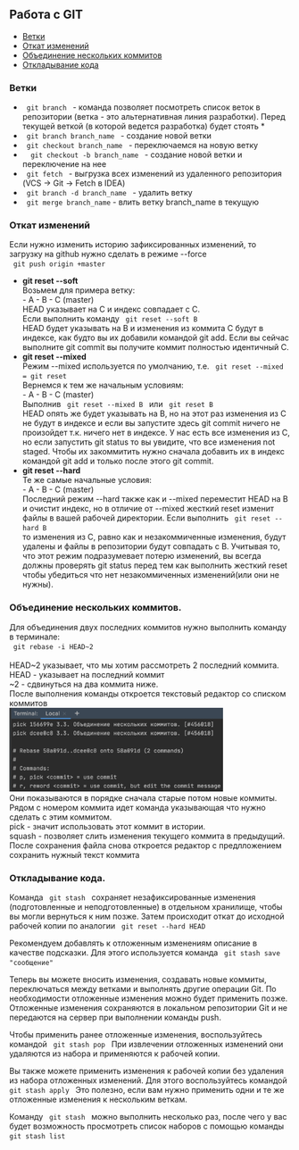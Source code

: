 <h2>Работа с GIT</h2>
<ul>
    <li><a href="#branch">Ветки</a></li>
    <li><a href="#reset">Откат изменений</a></li>
    <li><a href="#rebase">Объединение нескольких коммитов</a></li>
    <li><a href="#stash">Откладывание кода</a></li>
</ul>
<h3><a name="branch">Ветки</a></h3>
<ul>
    <li><code> git branch </code> - команда позволяет посмотреть список веток в репозитории (ветка - это альтернативная линия разработки). Перед текущей веткой (в которой ведется разработка) будет стоять *</li>
    <li><code> git branch branch_name </code> - создание новой ветки</li>
    <li><code> git checkout branch_name </code> - переключаемся на новую ветку</li>
    <li><code>  git checkout -b branch_name </code> - создание новой ветки и переключение на нее</li>
    <li><code> git fetch </code> - выгрузка всех изменений из удаленного репозитория (VCS -> Git -> Fetch в IDEA)</li>
    <li><code> git branch -d branch_name </code> - удалить ветку</li>
    <li><code> git merge branch_name</code> - влить ветку branch_name в текущую</li>
    <!--<li><code>  </code> - </li>-->
</ul>
<h3><a name="reset">Откат изменений</a></h3>
<p>Если нужно изменить историю зафиксированных изменений, то загрузку на github нужно сделать в режиме --force<br> <code> git push origin +master </code></p>
<ul>
    <li>
        <strong>git reset --soft</strong><br>
        Возьмем для примера ветку:<br>
        - A - B - C (master)<br>
        HEAD указывает на C и индекс совпадает с C. <br>
        Если выполнить команду <code> git reset --soft B </code> <br>
        HEAD будет указывать на B и изменения из коммита C будут в индексе, как будто вы их добавили командой git add. Если вы сейчас выполните git commit вы получите коммит полностью идентичный C.
    </li>
    <li>
        <strong>git reset --mixed</strong><br>
        Режим --mixed используется по умолчанию, т.е. <code> git reset --mixed = git reset </code><br>
        Вернемся к тем же начальным условиям:<br>
        - A - B - C (master) <br>
        Выполнив <code> git reset --mixed B </code> или <code> git reset B </code><br>
        HEAD опять же будет указывать на B, но на этот раз изменения из С не будут в индексе и если вы запустите здесь git commit ничего не произойдет т.к. ничего нет в индексе. У нас есть все изменения из С, но если запустить git status то вы увидите, что все изменения not staged. Чтобы их закоммитить нужно сначала добавить их в индекс командой git add и только после этого git commit.
    </li>
    <li>
        <strong>git reset --hard</strong><br>
        Те же самые начальные условия:<br>
        - A - B - C (master)<br>
        Последний режим --hard также как и --mixed переместит HEAD на В и очистит индекс, но в отличие от --mixed жесткий reset изменит файлы в вашей рабочей директории. Если выполнить <code> git reset --hard B </code> <br>
        то изменения из С, равно как и незакоммиченные изменения, будут удалены и файлы в репозитории будут совпадать с B. Учитывая то, что этот режим подразумевает потерю изменений, вы всегда должны проверять git status перед тем как выполнить жесткий reset чтобы убедиться что нет незакоммиченных изменений(или они не нужны).
    </li>
</ul>
<h3><a name="rebase">Объединение нескольких коммитов.</a></h3>
<p>
    Для объединения двух последних коммитов нужно выполнить команду в терминале:<br>
    <code> git rebase -i HEAD~2 </code><br><br>
    HEAD~2 указывает, что мы хотим рассмотреть 2 последний коммита.<br>
    HEAD - указывает на последний коммит<br>
    ~2 - сдвинуться на два коммита ниже.<br>
    После выполнения команды откроется текстовый редактор со списком коммитов<br>
    <img src="img/rebase.png" height="150"><br>
    Они показываются в порядке сначала старые потом новые коммиты.<br>
    Рядом с номером коммита идет команда указывающая что нужно сделать с этим коммитом.<br>
    pick - значит использовать этот коммит в истории.<br>
    squash - позволяет слить изменения текущего коммита в предыдущий.<br>
    После сохранения файла снова откроется редактор с предлложением сохранить нужный текст коммита
</p>
<h3><a name="stash">Откладывание кода.</a></h3>
<p>
    Команда <code> git stash </code> сохраняет незафиксированные изменения (подготовленные и неподготовленные) в отдельном хранилище, чтобы вы могли вернуться к ним позже. Затем происходит откат до исходной рабочей копии по аналогии <code> git reset --hard HEAD </code>
</p>
<p>
    Рекомендуем добавлять к отложенным изменениям описание в качестве подсказки. Для этого используется команда <code> git stash save "сообщение" </code>
</p>
<p>
    Теперь вы можете вносить изменения, создавать новые коммиты, переключаться между ветками и выполнять другие операции Git. По необходимости отложенные изменения можно будет применить позже.
    Отложенные изменения сохраняются в локальном репозитории Git и не передаются на сервер при выполнении команды push.
</p>
<p>
    Чтобы применить ранее отложенные изменения, воспользуйтесь командой <code> git stash pop </code> При извлечении отложенных изменений они удаляются из набора и применяются к рабочей копии.
</p>
<p>
    Вы также можете применить изменения к рабочей копии без удаления из набора отложенных изменений. Для этого воспользуйтесь командой <code> git stash apply </code> Это полезно, если вам нужно применить одни и те же отложенные изменения к нескольким веткам.
</p>
<p>
    Команду <code> git stash </code> можно выполнить несколько раз, после чего у вас будет возможность просмотреть список наборов с помощью команды <code> git stash list </code>
</p>